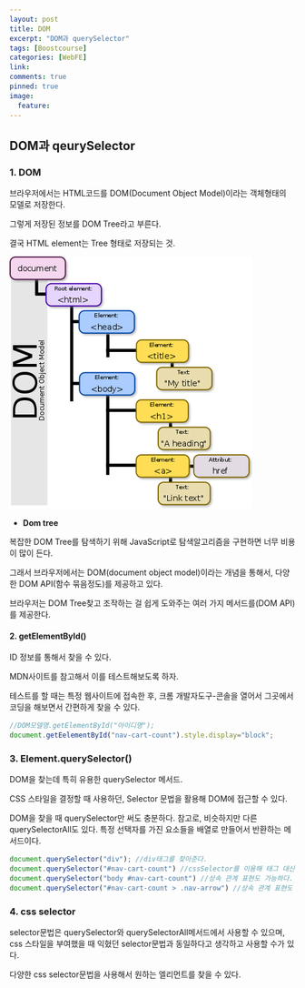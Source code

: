 ```yaml
---
layout: post
title: DOM
excerpt: "DOM과 querySelector"
tags: [Boostcourse]
categories: [WebFE]
link:
comments: true
pinned: true
image:
  feature:
---
```


## DOM과 qeurySelector

### **1. DOM**

브라우저에서는 HTML코드를 DOM(Document Object Model)이라는 객체형태의 모델로 저장한다. 

그렇게 저장된 정보를 DOM Tree라고 부른다.

결국 HTML element는 Tree 형태로 저장되는 것.

![](/Img/WebUI_5.png)

- **Dom tree**


복잡한 DOM Tree를 탐색하기 위해 JavaScript로 탐색알고리즘을 구현하면 너무 비용이 많이 든다.

그래서 브라우저에서는 DOM(document object model)이라는 개념을 통해서, 다양한 DOM API(함수 묶음정도)를 제공하고 있다.

브라우저는 DOM Tree찾고 조작하는 걸 쉽게 도와주는 여러 가지 메서드를(DOM API)를 제공한다.



#### **2. getElementById()**

ID 정보를 통해서 찾을 수 있다.

MDN사이트를 참고해서 이를 테스트해보도록 하자.

테스트를 할 때는 특정 웹사이트에 접속한 후, 크롬 개발자도구-콘솔을 열어서 그곳에서 코딩을 해보면서 간편하게 찾을 수 있다. 

~~~javascript
//DOM모델명.getElementById("아이디명");
document.getEelementById("nav-cart-count").style.display="block";
~~~



### **3. Element.querySelector()**

DOM을 찾는데 특히 유용한 querySelector 메서드.

CSS 스타일을 결정할 때 사용하던, Selector 문법을 활용해 DOM에 접근할 수 있다.

DOM을 찾을 때 querySelector만 써도 충분하다.
참고로, 비슷하지만 다른 querySelectorAll도 있다. 특정 선택자를 가진 요소들을 배열로 만들어서 반환하는 메서드이다.

~~~javascript
document.querySelector("div"); //div태그를 찾아준다.
document.querySelector("#nav-cart-count") //cssSelector를 이용해 태그 대신 id나 class를 찾을 수도 있다.
document.querySelector("body #nav-cart-count") //상속 관계 표현도 가능하다.
document.querySelector("#nav-cart-count > .nav-arrow") //상속 관계 표현도 가능하다.
~~~



### **4. css selector**

selector문법은 querySelector와 querySelectorAll메서드에서 사용할 수 있으며, css 스타일을 부여했을 때 익혔던 selector문법과 동일하다고 생각하고 사용할 수가 있다.

다양한 css selector문법을 사용해서 원하는 엘리먼트를 찾을 수 있다.

 